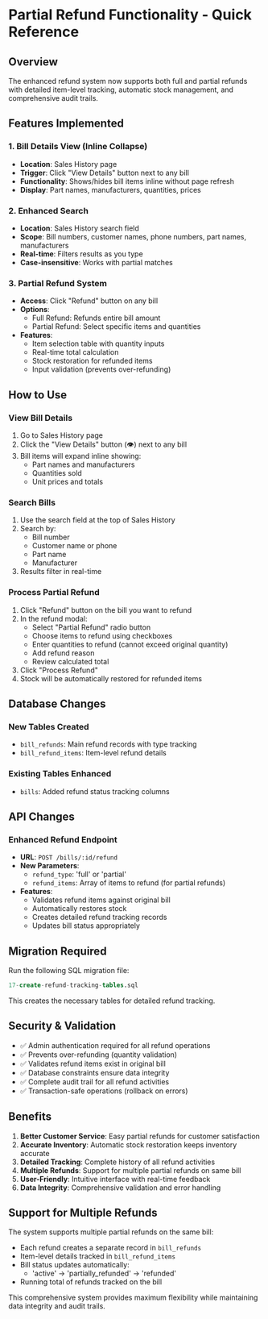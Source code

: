 # Partial Refund Functionality - Quick Reference

## Overview
The enhanced refund system now supports both full and partial refunds with detailed item-level tracking, automatic stock management, and comprehensive audit trails.

## Features Implemented

### 1. Bill Details View (Inline Collapse)
- **Location**: Sales History page
- **Trigger**: Click "View Details" button next to any bill
- **Functionality**: Shows/hides bill items inline without page refresh
- **Display**: Part names, manufacturers, quantities, prices

### 2. Enhanced Search
- **Location**: Sales History search field
- **Scope**: Bill numbers, customer names, phone numbers, part names, manufacturers
- **Real-time**: Filters results as you type
- **Case-insensitive**: Works with partial matches

### 3. Partial Refund System
- **Access**: Click "Refund" button on any bill
- **Options**: 
  - Full Refund: Refunds entire bill amount
  - Partial Refund: Select specific items and quantities
- **Features**:
  - Item selection table with quantity inputs
  - Real-time total calculation
  - Stock restoration for refunded items
  - Input validation (prevents over-refunding)

## How to Use

### View Bill Details
1. Go to Sales History page
2. Click the "View Details" button (👁️) next to any bill
3. Bill items will expand inline showing:
   - Part names and manufacturers
   - Quantities sold
   - Unit prices and totals

### Search Bills
1. Use the search field at the top of Sales History
2. Search by:
   - Bill number
   - Customer name or phone
   - Part name
   - Manufacturer
3. Results filter in real-time

### Process Partial Refund
1. Click "Refund" button on the bill you want to refund
2. In the refund modal:
   - Select "Partial Refund" radio button
   - Choose items to refund using checkboxes
   - Enter quantities to refund (cannot exceed original quantity)
   - Add refund reason
   - Review calculated total
3. Click "Process Refund"
4. Stock will be automatically restored for refunded items

## Database Changes

### New Tables Created
- `bill_refunds`: Main refund records with type tracking
- `bill_refund_items`: Item-level refund details

### Existing Tables Enhanced
- `bills`: Added refund status tracking columns

## API Changes

### Enhanced Refund Endpoint
- **URL**: `POST /bills/:id/refund`
- **New Parameters**:
  - `refund_type`: 'full' or 'partial'
  - `refund_items`: Array of items to refund (for partial refunds)
- **Features**:
  - Validates refund items against original bill
  - Automatically restores stock
  - Creates detailed refund tracking records
  - Updates bill status appropriately

## Migration Required

Run the following SQL migration file:
```sql
17-create-refund-tracking-tables.sql
```

This creates the necessary tables for detailed refund tracking.

## Security & Validation

- ✅ Admin authentication required for all refund operations
- ✅ Prevents over-refunding (quantity validation)
- ✅ Validates refund items exist in original bill
- ✅ Database constraints ensure data integrity
- ✅ Complete audit trail for all refund activities
- ✅ Transaction-safe operations (rollback on errors)

## Benefits

1. **Better Customer Service**: Easy partial refunds for customer satisfaction
2. **Accurate Inventory**: Automatic stock restoration keeps inventory accurate
3. **Detailed Tracking**: Complete history of all refund activities
4. **Multiple Refunds**: Support for multiple partial refunds on same bill
5. **User-Friendly**: Intuitive interface with real-time feedback
6. **Data Integrity**: Comprehensive validation and error handling

## Support for Multiple Refunds

The system supports multiple partial refunds on the same bill:
- Each refund creates a separate record in `bill_refunds`
- Item-level details tracked in `bill_refund_items`
- Bill status updates automatically:
  - 'active' → 'partially_refunded' → 'refunded'
- Running total of refunds tracked on the bill

This comprehensive system provides maximum flexibility while maintaining data integrity and audit trails.
